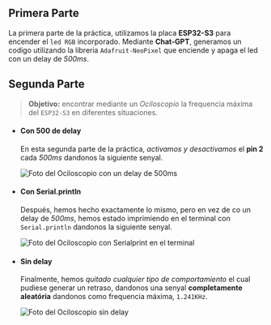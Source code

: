 ## Primera Parte
La primera parte de la práctica, utilizamos la placa **ESP32-S3** para encender el `led RGB` incorporado.
Mediante **Chat-GPT**, generamos un codigo utilizando la libreria `Adafruit-NeoPixel` que enciende y apaga el led con un delay de _500ms_.

## Segunda Parte
> **Objetivo:** encontrar mediante un *Ociloscopio* la frequencia máxima del `ESP32-S3` en diferentes situaciones.
- #### Con 500 de delay
  En esta segunda parte de la práctica, _activamos y desactivamos_ el **pin 2** cada _500ms_ dandonos la siguiente senyal.
  
  ![Foto del Ociloscopio con un delay de 500ms](Fotos_Pràctica_1_PD/con500delay.jpg)
- #### Con Serial.println
  Después, hemos hecho exactamente lo mismo, pero en vez de co un delay de _500ms_, hemos estado imprimiendo en el terminal con `Serial.println` dandonos la siguiente senyal.
  
  ![Foto del Ociloscopio con Serialprint en el terminal](Fotos_Pràctica_1_PD/conserialprint.jpg)
- #### Sin delay
  Finalmente, hemos _quitado cualquier tipo de comportamiento_ el cual pudiese generar un retraso, dandonos una senyal **completamente aleatória** dandonos como frequencia máxima, `1.241KHz`.

    ![Foto del Ociloscopio sin delay](Fotos_Pràctica_1_PD/sindelay.jpg)
